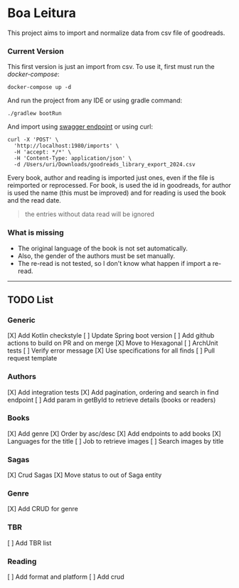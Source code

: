 # Boa Leitura

This project aims to import and normalize data from csv file of goodreads.

### Current Version
This first version is just an import from csv. To use it, first must run the _docker-compose_:

```shell
docker-compose up -d
```

And run the project from any IDE or using gradle command:

```shell
./gradlew bootRun
```

And import using [swagger endpoint](http://localhost:1980/swagger-ui/index.html) or using curl:
```shell
curl -X 'POST' \
  'http://localhost:1980/imports' \
  -H 'accept: */*' \
  -H 'Content-Type: application/json' \
  -d /Users/uri/Downloads/goodreads_library_export_2024.csv
```

Every book, author and reading is imported just ones, even if the file is reimported or reprocessed. For book, is used the id in goodreads, for author is used the name (this must be improved) and for reading is used the book and the read date.

> the entries without data read will be ignored

### What is missing
- The original language of the book is not set automatically. 
- Also, the gender of the authors must be set manually.
- The re-read is not tested, so I don't know what happen if import a re-read. 

---

## TODO List

### Generic
[X] Add Kotlin checkstyle
[ ] Update Spring boot version
[ ] Add github actions to build on PR and on merge
[X] Move to Hexagonal
[ ] ArchUnit tests
[ ] Verify error message
[X] Use specifications for all finds
[ ] Pull request template

### Authors
[X] Add integration tests
[X] Add pagination, ordering and search in find endpoint
[ ] Add param in getById to retrieve details (books or readers) 

### Books
[X] Add genre
[X] Order by asc/desc
[X] Add endpoints to add books
[X] Languages for the title
[ ] Job to retrieve images
[ ] Search images by title

### Sagas
[X] Crud Sagas
[X] Move status to out of Saga entity

### Genre
[X] Add CRUD for genre

### TBR
[ ] Add TBR list

### Reading
[ ] Add format and platform
[ ] Add crud
